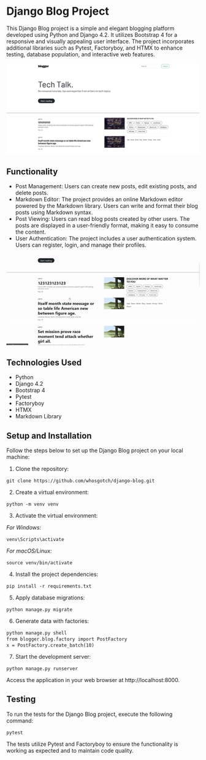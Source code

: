 # Django Blog Project

This Django Blog project is a simple and elegant blogging platform developed using Python and Django 4.2. It utilizes Bootstrap 4 for a responsive and visually appealing user interface. The project incorporates additional libraries such as Pytest, Factoryboy, and HTMX to enhance testing, database population, and interactive web features.

![Index page screenshot](gitreadme/blogger.png)


## Functionality

- Post Management: Users can create new posts, edit existing posts, and delete posts.
- Markdown Editor: The project provides an online Markdown editor powered by the Markdown library. Users can write and format their blog posts using Markdown syntax.
- Post Viewing: Users can read blog posts created by other users. The posts are displayed in a user-friendly format, making it easy to consume the content.
- User Authentication: The project includes a user authentication system. Users can register, login, and manage their profiles.
<p align="center">
  <img src="gitreadme/post.gif" alt="animated" /></p>

## Technologies Used

- Python
- Django 4.2
- Bootstrap 4
- Pytest
- Factoryboy
- HTMX
- Markdown Library

## Setup and Installation

Follow the steps below to set up the Django Blog project on your local machine:

1. Clone the repository:

```
git clone https://github.com/whosgotch/django-blog.git
```

2. Create a virtual environment:

```
python -m venv venv
```

3. Activate the virtual environment:

*For Windows:*

```
venv\Scripts\activate
```

*For macOS/Linux:*

```
source venv/bin/activate
```

4. Install the project dependencies:

```
pip install -r requirements.txt
```

5. Apply database migrations:

```
python manage.py migrate
```

6. Generate data with factories:

```
python manage.py shell
from blogger.blog.factory import PostFactory
x = PostFactory.create_batch(10)
```

7. Start the development server:

```
python manage.py runserver
```

Access the application in your web browser at http://localhost:8000.

## Testing

To run the tests for the Django Blog project, execute the following command:

```
pytest
```

The tests utilize Pytest and Factoryboy to ensure the functionality is working as expected and to maintain code quality.

